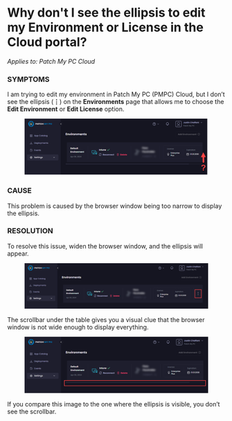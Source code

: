 # Why don't I see the ellipsis to edit my Environment or License in the Cloud portal?

_Applies to: Patch My PC Cloud_

### SYMPTOMS

I am trying to edit my environment in Patch My PC (PMPC) Cloud, but I don’t see the ellipsis (**⋮**) on the **Environments** page that allows me to choose the **Edit Environment** or **Edit License** option.

<figure><img src="../../../_images/gitbook/image%20%281754%29.png" alt="Missing ellipsis on the “Environments” page"><figcaption></figcaption></figure>

### CAUSE

This problem is caused by the browser window being too narrow to display the ellipsis.

### RESOLUTION

To resolve this issue, widen the browser window, and the ellipsis will appear.

<figure><img src="../../../_images/gitbook/image%20%281756%29.png" alt="Ellipsis now visible"><figcaption></figcaption></figure>

The scrollbar under the table gives you a visual clue that the browser window is not wide enough to display everything.

<figure><img src="../../../_images/gitbook/image%20%281757%29.png" alt="Scrollbar is a visual clue"><figcaption></figcaption></figure>

If you compare this image to the one where the ellipsis is visible, you don’t see the scrollbar.
